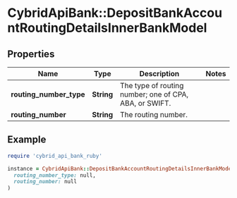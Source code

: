 # CybridApiBank::DepositBankAccountRoutingDetailsInnerBankModel

## Properties

| Name | Type | Description | Notes |
| ---- | ---- | ----------- | ----- |
| **routing_number_type** | **String** | The type of routing number; one of CPA, ABA, or SWIFT. |  |
| **routing_number** | **String** | The routing number. |  |

## Example

```ruby
require 'cybrid_api_bank_ruby'

instance = CybridApiBank::DepositBankAccountRoutingDetailsInnerBankModel.new(
  routing_number_type: null,
  routing_number: null
)
```

